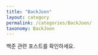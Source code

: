 ```yaml
---
title: "BackJoon"
layout: category
permalink: /categories/BackJoon/
taxonomy: BackJoon
---
```


백준 관련 포스트를 확인하세요.
